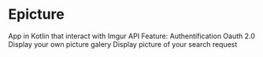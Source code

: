 # Epicture
App in Kotlin that interact with Imgur API
Feature: Authentification Oauth 2.0
Display your own picture galery
Display picture of your search request

